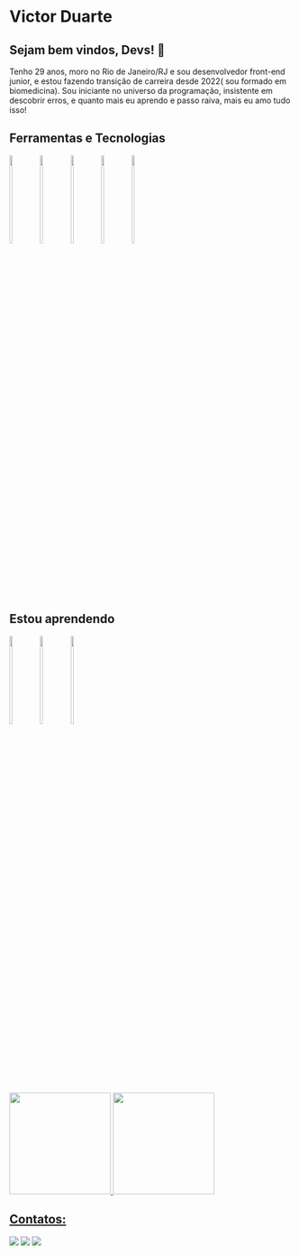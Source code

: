 # Victor Duarte
##                                Sejam bem vindos, Devs! 👋

Tenho 29 anos, moro no Rio de Janeiro/RJ e sou desenvolvedor front-end junior, e estou fazendo transição de carreira desde 2022( sou formado em biomedicina). Sou iniciante no universo da programação, insistente em descobrir erros, e quanto mais eu aprendo e passo raiva, mais eu amo tudo isso! 



## Ferramentas e Tecnologias  
 <div>
  <img src="https://cdn.jsdelivr.net/gh/devicons/devicon/icons/html5/html5-original.svg" width="10%" height="20%"/>
  <img src="https://cdn.jsdelivr.net/gh/devicons/devicon/icons/css3/css3-original.svg" width="10%" height="20%" />
  <img src="https://cdn.jsdelivr.net/gh/devicons/devicon/icons/javascript/javascript-original.svg" width="10%" height="20%" />
  <img src="https://cdn.jsdelivr.net/gh/devicons/devicon/icons/git/git-original.svg"width="10%" height="20%" />
   <img src="https://cdn.jsdelivr.net/gh/devicons/devicon/icons/github/github-original.svg" width="10%" height="20%" />
          

 </div>
          
          
          
## Estou aprendendo
<div>
  <img src="https://cdn.jsdelivr.net/gh/devicons/devicon/icons/react/react-original-wordmark.svg"  width="10%" height="20%" />
  <img src="https://cdn.jsdelivr.net/gh/devicons/devicon/icons/typescript/typescript-original.svg" width="10%" height="20%"/>
  <img src="https://cdn.jsdelivr.net/gh/devicons/devicon@latest/icons/mysql/mysql-original.svg" width="10%" height="20%" />
          
</div>         

##
<div>
<a href="https://github.com/vickduarte">
<img height="180em" src="https://github-readme-stats.vercel.app/api/top-langs/?username=vickduarte&layout=compact&langs_count=7&theme=dracula"/>
<img height="180em" src="https://github-readme-stats.vercel.app/api?username=vickduarte&show_icons=true&theme=dracula&include_all_commits=true&count_private=true"/>
</div>

## Contatos:

<div>

<a href="https://www.instagram.com/victorduartekoes/" target="_blank"><img src="https://img.shields.io/badge/-Instagram-%23E4405F?style=for-the-badge&logo=instagram&logoColor=white" target="_blank"></a>
<a href = "mailto:victorduarte150994@gmail.com"><img src="https://img.shields.io/badge/Gmail-D14836?style=for-the-badge&logo=gmail&logoColor=white" target="_blank"></a>
<a href="https://www.linkedin.com/in/victor-duarte1509/" target="_blank"><img src="https://img.shields.io/badge/-LinkedIn-%230077B5?style=for-the-badge&logo=linkedin&logoColor=white" target="_blank"></a>   




</div>
